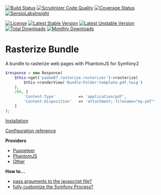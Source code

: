 [![Build Status](https://travis-ci.org/Padam87/RasterizeBundle.svg?branch=master)](https://travis-ci.org/Padam87/RasterizeBundle)
[![Scrutinizer Code Quality](https://scrutinizer-ci.com/g/Padam87/RasterizeBundle/badges/quality-score.png?s=dbb22e5306bff73f2b3494261ddb8d6d7c6b35d7)](https://scrutinizer-ci.com/g/Padam87/RasterizeBundle/)
[![Coverage Status](https://coveralls.io/repos/Padam87/RasterizeBundle/badge.png)](https://coveralls.io/r/Padam87/RasterizeBundle)
[![SensioLabsInsight](https://insight.sensiolabs.com/projects/7e2ecf7a-40d7-41f4-9103-a99593c435d2/mini.png)](https://insight.sensiolabs.com/projects/7e2ecf7a-40d7-41f4-9103-a99593c435d2)

[![License](https://poser.pugx.org/padam87/rasterize-bundle/license.png)](https://packagist.org/packages/padam87/rasterize-bundle)
[![Latest Stable Version](https://poser.pugx.org/padam87/rasterize-bundle/v/stable.png)](https://packagist.org/packages/padam87/rasterize-bundle)
[![Latest Unstable Version](https://poser.pugx.org/padam87/rasterize-bundle/v/unstable.png)](https://packagist.org/packages/padam87/rasterize-bundle)
[![Total Downloads](https://poser.pugx.org/padam87/rasterize-bundle/downloads.png)](https://packagist.org/packages/padam87/rasterize-bundle)
[![Monthly Downloads](https://poser.pugx.org/padam87/rasterize-bundle/d/monthly.png)](https://packagist.org/packages/padam87/rasterize-bundle)

# Rasterize Bundle #

A bundle to rasterize web pages with PhantomJS for Symfony2

```php
$response = new Response(
    $this->get('padam87_rasterize.rasterizer')->rasterize(
        $this->renderView('Bundle:Folder:template.pdf.twig')
    ),
    200, [
        'Content-Type'          => 'application/pdf',
        'Content-Disposition'   => 'attachment; filename="my.pdf"'
    ]
);
```

[Installation](Resources/docs/configuration_reference.md)

[Configuration reference](Resources/docs/configuration_reference.md)

**Providers**
- [Puppeteer](Resources/docs/provider/puppeteer.md)
- [PhantomJS](Resources/docs/provider/phantomjs.md)
- [Other](Resources/docs/provider/other.md)

**How to...**
 - [pass arguments to the javascript file?](Resources/docs/how_to_pass_arguments.md)
 - [fully customize the Symfony Process?](Resources/docs/how_to_customize_the_process.md)



